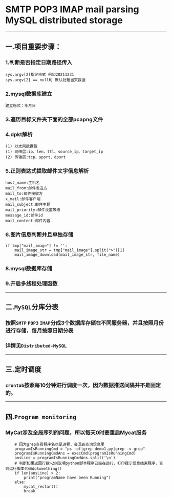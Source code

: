 # SMTP POP3 IMAP mail parsing MySQL distributed storage
****
## 一.项目重要步骤：
### 1.判断是否指定日期路径传入
    sys.argv[2]指定格式 例如20211231
    sys.argv[2] == null时 默认处理当天数据
### 2.mysql数据库建立
    建立格式：年月日
### 3.遍历目标文件夹下面的全部pcapng文件
### 4.dpkt解析
    (1) 以太网数据包
    (1) 网络层:ip、len、ttl、source_ip、target_ip
    (2) 传输层:tcp、sport、dport
### 5.正则表达式提取邮件文字信息解析
    host_name:主机名
    mail_from:邮件发送方
    mail_to:邮件接收方
    x_mail:邮件客户端
    mail_subject:邮件主题
    mail_priority:邮件设置等级
    message_id:邮件id
    mail_content:邮件内容
### 6.图片信息判断并且单独存储
    if tmp["mail_image"] != '':
        mail_image_str = tmp["mail_image"].split(">")[1]
        mail_image_download(mail_image_str, file_name)
### 8.mysql数据库存储
### 9.开启多线程处理函数
****
## 二.`MySQL`分库分表
### 按照`SMTP` `POP3` `IMAP`分成3个数据库存储在不同服务器，并且按照月份进行存储，每月按照日期分表
### 详情见`Distributed-MySQL`
****
## 三.定时调度
### `crontab`按照每10分钟进行调度一次，因为数据推送间隔并不是固定的。
****
## 四.`Program monitoring`
### MyCat涉及全局序列的问题，所以每天0时要重启Mycat服务
        # 因为grep查看程序名也是进程，会混到查询信息里
        programIsRunningCmd = "ps -ef|grep demo1.py|grep -v grep"
        programIsRunningCmdAns = execCmd(programIsRunningCmd)
        ansLine = programIsRunningCmdAns.split('\n')
        # 判断如果返回行数>2则说明python脚本程序已经在运行，打印提示信息结束程序，否则运行脚本代码doSomething()
        if len(ansLine) > 2:
            print("programName have been Running")
        else:
            mycat_restart()
            break
